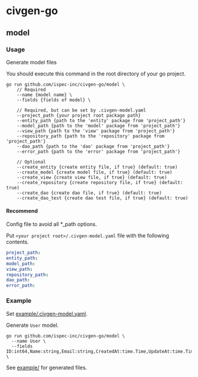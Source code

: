 # civgen-go

## model

### Usage

Generate model files

You should execute this command in the root directory of your go project.

```
go run github.com/ispec-inc/civgen-go/model \
	// Required
	--name {model name} \
	--fields {fields of model} \

	// Required, but can be set by .civgen-model.yaml
	--project_path {your project root package path}
	--entity_path {path to the 'entity' package from 'project_path'}
	--model_path {path to the 'model' package from 'project_path'}
	--view_path {path to the 'view' package from 'project_path'}
	--repository_path {path to the 'repository' package from 'project_path'}
	--dao_path {path to the 'dao' package from 'project_path'}
	--error_path {path to the 'error' package from 'project_path'}

	// Optional
	--create_entity {create entity file, if true} (default: true)
	--create_model {create model file, if true} (default: true)
	--create_view {create view file, if true} (default: true)
	--create_repository {create repository file, if true} (default: true)
	--create_dao {create dao file, if true} (default: true)
	--create_dao_test {create dao test file, if true} (default: true)
```

#### Recommend

Config file to avoid all *_path options.

Put `<your project root>/.civgen-model.yaml` file with the following contents.

```yaml
project_path: 
entity_path: 
model_path: 
view_path: 
repository_path: 
dao_path: 
error_path: 
```

### Example
Set [example/.civgen-model.yaml](example/.civgen-model.yaml).

Generate `User` model.
```
go run github.com/ispec-inc/civgen-go/model \
  --name User \
  --fields ID:int64,Name:string,Email:string,CreatedAt:time.Time,UpdateAt:time.Time \
```

See [example/](./example/) for generated files.
